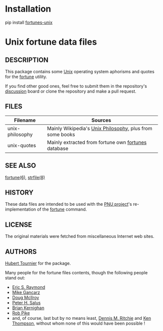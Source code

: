 # Installation
pip install [fortunes-unix](https://pypi.org/project/fortunes-unix/)

# Unix fortune data files

## DESCRIPTION
This package contains some [Unix](https://en.wikipedia.org/wiki/Unix) operating system aphorisms and quotes for the [fortune](https://en.wikipedia.org/wiki/Fortune_(Unix)) utility.

If you find other good ones, feel free to submit them in the repository's [discussion](https://github.com/HubTou/fortunes-unix/discussions) board or clone the repository and make a pull request.

## FILES
Filename|Sources
---|---
unix-philosophy|Mainly Wikipedia's [Unix Philosophy](https://en.wikipedia.org/wiki/Unix_philosophy), plus from some books
unix-quotes|Mainly extracted from fortune own [fortunes](https://github.com/HubTou/fortunes-freebsd-classic/blob/main/data/fortunes) database

## SEE ALSO
[fortune(6)](https://www.freebsd.org/cgi/man.cgi?query=fortune&manpath=FreeBSD+14.0-current),
[strfile(8)](https://www.freebsd.org/cgi/man.cgi?query=strfile)

## HISTORY
These data files are intended to be used with the [PNU project](https://github.com/HubTou/PNU)'s
re-implementation of the [fortune](https://github.com/HubTou/fortune) command.

## LICENSE
The original materials were fetched from miscellaneous Internet web sites.

## AUTHORS
[Hubert Tournier](https://github.com/HubTou) for the package.

Many people for the fortune files contents, though the following people stand out:
* [Eric S. Raymond](https://en.wikipedia.org/wiki/Eric_S._Raymond)
* [Mike Gancarz](https://www.linkedin.com/in/mike-gancarz-66a1204/)
* [Doug McIlroy](https://en.wikipedia.org/wiki/Douglas_McIlroy)
* [Peter H. Salus](https://en.wikipedia.org/wiki/Peter_H._Salus)
* [Brian Kernighan](https://en.wikipedia.org/wiki/Brian_Kernighan)
* [Rob Pike](https://en.wikipedia.org/wiki/Rob_Pike)
* and, of course, last but by no means least, [Dennis M. Ritchie](https://en.wikipedia.org/wiki/Dennis_Ritchie) and [Ken Thompson](https://en.wikipedia.org/wiki/Ken_Thompson), without whom none of this would have been possible !

